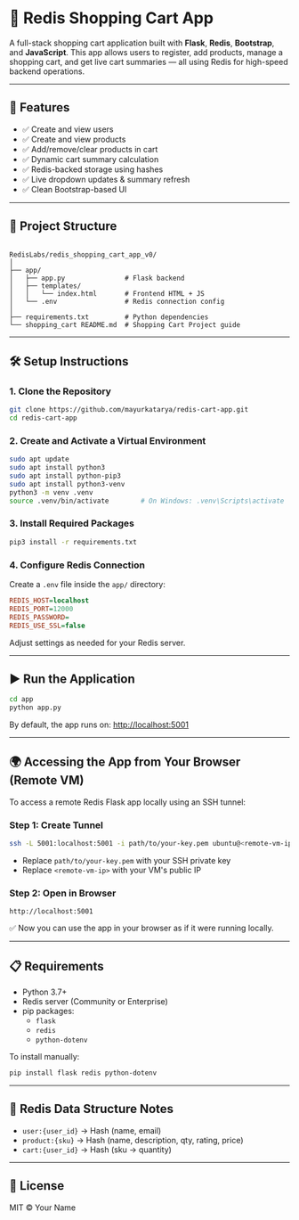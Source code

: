 
# 🛒 Redis Shopping Cart App

A full-stack shopping cart application built with **Flask**, **Redis**, **Bootstrap**, and **JavaScript**. This app allows users to register, add products, manage a shopping cart, and get live cart summaries — all using Redis for high-speed backend operations.

---

## 🚀 Features

- ✅ Create and view users  
- ✅ Create and view products  
- ✅ Add/remove/clear products in cart  
- ✅ Dynamic cart summary calculation  
- ✅ Redis-backed storage using hashes  
- ✅ Live dropdown updates & summary refresh  
- ✅ Clean Bootstrap-based UI

---

## 📁 Project Structure

```

RedisLabs/redis_shopping_cart_app_v0/
│
├── app/
│   ├── app.py               # Flask backend
│   ├── templates/
│   │   └── index.html       # Frontend HTML + JS
│   └── .env                 # Redis connection config
│
├── requirements.txt         # Python dependencies
└── shopping_cart README.md  # Shopping Cart Project guide  
```

---

## 🛠️ Setup Instructions

### 1. Clone the Repository

```bash
git clone https://github.com/mayurkatarya/redis-cart-app.git
cd redis-cart-app
```

### 2. Create and Activate a Virtual Environment

```bash
sudo apt update
sudo apt install python3
sudo apt install python-pip3
sudo apt install python3-venv
python3 -m venv .venv
source .venv/bin/activate        # On Windows: .venv\Scripts\activate
```

### 3. Install Required Packages

```bash
pip3 install -r requirements.txt
```

### 4. Configure Redis Connection

Create a `.env` file inside the `app/` directory:

```ini
REDIS_HOST=localhost
REDIS_PORT=12000
REDIS_PASSWORD=
REDIS_USE_SSL=false
```

Adjust settings as needed for your Redis server.

---

## ▶️ Run the Application

```bash
cd app
python app.py
```

By default, the app runs on: [http://localhost:5001](http://localhost:5001)

---

## 🌍 Accessing the App from Your Browser (Remote VM)

To access a remote Redis Flask app locally using an SSH tunnel:

### Step 1: Create Tunnel

```bash
ssh -L 5001:localhost:5001 -i path/to/your-key.pem ubuntu@<remote-vm-ip>
```

- Replace `path/to/your-key.pem` with your SSH private key  
- Replace `<remote-vm-ip>` with your VM's public IP

### Step 2: Open in Browser

```
http://localhost:5001
```

✅ Now you can use the app in your browser as if it were running locally.

---

## 📋 Requirements

- Python 3.7+
- Redis server (Community or Enterprise)
- pip packages:
  - `flask`
  - `redis`
  - `python-dotenv`

To install manually:

```bash
pip install flask redis python-dotenv
```

---

## 🧠 Redis Data Structure Notes

- `user:{user_id}` → Hash (name, email)  
- `product:{sku}` → Hash (name, description, qty, rating, price)  
- `cart:{user_id}` → Hash (sku → quantity)

---

## 📄 License

MIT © Your Name
